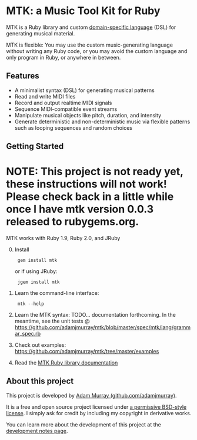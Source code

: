 MTK: a Music Tool Kit for Ruby
===

MTK is a Ruby library and custom [domain-specific language](https://en.wikipedia.org/wiki/Domain-specific_language) (DSL) for generating musical material.

MTK is flexible: You may use the custom music-generating language without writing any Ruby code, or you may avoid the custom language
 and only program in Ruby, or anywhere in between.


Features
--------
* A minimalist syntax (DSL) for generating musical patterns
* Read and write MIDI files
* Record and output realtime MIDI signals
* Sequence MIDI-compatible event streams
* Manipulate musical objects like pitch, duration, and intensity
* Generate deterministic and non-deterministic music via flexible patterns such as looping sequences and random choices

Getting Started
---------------

# NOTE: This project is not ready yet, these instructions will not work! Please check back in a little while once I have mtk version 0.0.3 released to rubygems.org.

MTK works with Ruby 1.9, Ruby 2.0, and JRuby

0. Install

        gem install mtk

    or if using JRuby:

        jgem install mtk

0. Learn the command-line interface:

        mtk --help

0. Learn the MTK syntax: TODO... documentation forthcoming. In the meantime, see the unit tests @ https://github.com/adamjmurray/mtk/blob/master/spec/mtk/lang/grammar_spec.rb

0. Check out examples: https://github.com/adamjmurray/mtk/tree/master/examples

0. Read the [MTK Ruby library documentation](http://rdoc.info/gems/mtk/0.0.3.1/frames)


About this project
------------------
This project is developed by [Adam Murray (github.com/adamjmurray)](http://github.com/adamjmurray).

It is a free and open source project licensed under [a permissive BSD-style license](https://raw.github.com/adamjmurray/mtk/master/LICENSE.txt).
I simply ask for credit by including my copyright in derivative works.

You can learn more about the development of this project at the [development notes page](https://github.com/adamjmurray/mtk/blob/master/DEVELOPMENT_NOTES.md).